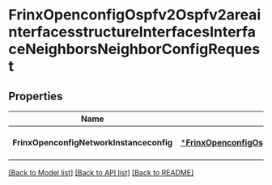 # FrinxOpenconfigOspfv2Ospfv2areainterfacesstructureInterfacesInterfaceNeighborsNeighborConfigRequest

## Properties
Name | Type | Description | Notes
------------ | ------------- | ------------- | -------------
**FrinxOpenconfigNetworkInstanceconfig** | [***FrinxOpenconfigOspfv2Ospfv2areainterfacesstructureInterfacesInterfaceNeighborsNeighborConfig**](frinx.openconfig.ospfv2.ospfv2areainterfacesstructure.interfaces.interface.neighbors.neighbor.Config.md) |  | [optional] [default to null]

[[Back to Model list]](../README.md#documentation-for-models) [[Back to API list]](../README.md#documentation-for-api-endpoints) [[Back to README]](../README.md)


